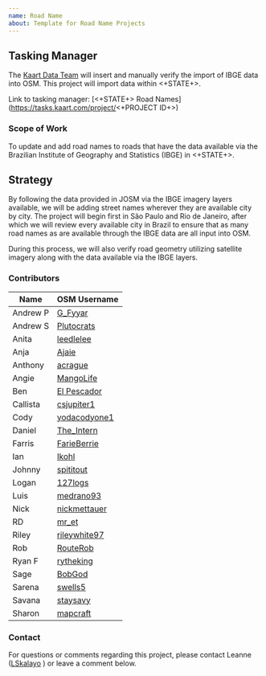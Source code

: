```yaml
---
name: Road Name
about: Template for Road Name Projects
---
```

## Tasking Manager
The [Kaart Data Team](https://wiki.openstreetmap.org/wiki/Kaart#Kaart_Data_Team) will insert and manually verify the import of IBGE data into OSM. This project will import data within <+STATE+>. 

Link to tasking manager: [<+STATE+> Road Names](https://tasks.kaart.com/project/<+PROJECT ID+>)

### Scope of Work
To update and add road names to roads that have the data available via the Brazilian Institute of Geography and Statistics (IBGE) in <+STATE+>.

## Strategy
By following the data provided in JOSM via the IBGE imagery layers available, we will be adding street names wherever they are available city by city. The project will begin first in São Paulo and Rio de Janeiro, after which we will review every available city in Brazil to ensure that as many road names as are available through the IBGE data are all input into OSM.

During this process, we will also verify road geometry utilizing satellite imagery along with the data available via the IBGE layers.

### Contributors
| Name     | OSM Username                                                     |
|----------|------------------------------------------------------------------|
| Andrew P | [G_Fyyar](https://www.openstreetmap.org/user/G_Fyyar)            |
| Andrew S | [Plutocrats](https://www.openstreetmap.org/user/Plutocrats)      |
| Anita    | [leedlelee](https://www.openstreetmap.org/user/leedlelee)        |
| Anja     | [Ajaie](https://www.openstreetmap.org/user/Ajaie)                |
| Anthony  | [acrague](https://www.openstreetmap.org/user/acrague)            |
| Angie    | [MangoLife](https://www.openstreetmap.org/user/MangoLife)        |
| Ben      | [El Pescador](https://www.openstreetmap.org/user/El%20Pescador)  |
| Callista | [csjupiter1](https://www.openstreetmap.org/user/csjupiter1)      |
| Cody     | [yodacodyone1](https://www.openstreetmap.org/user/yodacodyone1)  |
| Daniel   | [The_Intern](https://www.openstreetmap.org/user/The_Intern)      |
| Farris   | [FarieBerrie](https://www.openstreetmap.org/user/FarieBerrie)    |
| Ian      | [Ikohl](https://www.openstreetmap.org/user/Ikohl)                |
| Johnny   | [spititout](https://www.openstreetmap.org/user/spititout)        |
| Logan    | [127logs](https://www.openstreetmap.org/user/127logs)            |
| Luis     | [medrano93](https://www.openstreetmap.org/user/medrano93)        |
| Nick     | [nickmettauer](https://www.openstreetmap.org/user/nickmettauer)  |
| RD       | [mr_et](https://www.openstreetmap.org/user/mr_et)                |
| Riley    | [rileywhite97](https://www.openstreetmap.org/user/rileywhite97)  |
| Rob      | [RouteRob](https://www.openstreetmap.org/user/RouteRob)          |
| Ryan F   | [rytheking](https://www.openstreetmap.org/user/rytheking)        |
| Sage     | [BobGod](https://www.openstreetmap.org/user/BobGod)              |
| Sarena   | [swells5](https://www.openstreetmap.org/user/swells5)            |
| Savana   | [staysavy](https://www.openstreetmap.org/user/staysavy)          |
| Sharon   | [mapcraft](https://www.openstreetmap.org/user/mapcraft)          |

### Contact
For questions or comments regarding this project, please contact Leanne ([LSkalayo](https://www.openstreetmap.org/user/LSkalayo) ) or leave a comment below.
